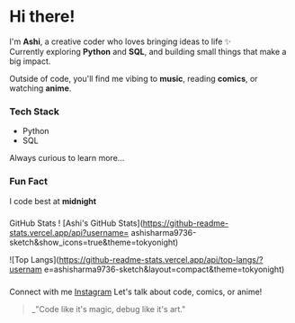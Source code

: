 # Hi there!

I'm **Ashi**, a creative coder who loves bringing ideas to life ✨  
Currently exploring **Python** and **SQL**, and building small things that make a big impact.

Outside of code, you'll find me vibing to **music**, reading **comics**, or watching **anime**.

### Tech Stack
- Python
- SQL

Always curious to learn more...

### Fun Fact
I code best at **midnight**

###

GitHub Stats
! [Ashi's GitHub
Stats](https://github-readme-stats.vercel.app/api?username=
ashisharma9736-sketch&show_icons=true&theme=tokyonight)

![Top
Langs](https://github-readme-stats.vercel.app/api/top-langs/?usernam
e=ashisharma9736-sketch&layout=compact&theme=tokyonight)

###

Connect with me
[Instagram](https://www.instagram.com/ashi_ashi_011)
Let's talk about code, comics, or anime!

>_"Code like it's magic, debug like it's art."



